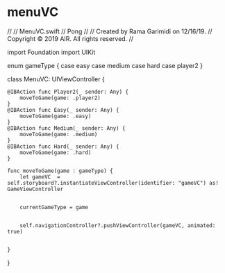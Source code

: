 # menuVC


//
//  MenuVC.swift
//  Pong
//
//  Created by Rama Garimidi on 12/16/19.
//  Copyright © 2019 AIR. All rights reserved.
//

import Foundation
import UIKit

enum gameType {
    case easy
    case medium
    case hard
    case player2
}

class MenuVC: UIViewController {
    
    @IBAction func Player2(_ sender: Any) {
        moveToGame(game: .player2)
    }
    @IBAction func Easy(_ sender: Any) {
        moveToGame(game: .easy)
    }
    @IBAction func Medium(_ sender: Any) {
        moveToGame(game: .medium)
    }
    @IBAction func Hard(_ sender: Any) {
        moveToGame(game: .hard)
    }
    
    func moveToGame(game : gameType) {
        let gameVC  = self.storyboard?.instantiateViewController(identifier: "gameVC") as! GameViewController
        
        
        currentGameType = game
        
        
        self.navigationController?.pushViewController(gameVC, animated: true)
        
        
    }
    
    
    
    
}
